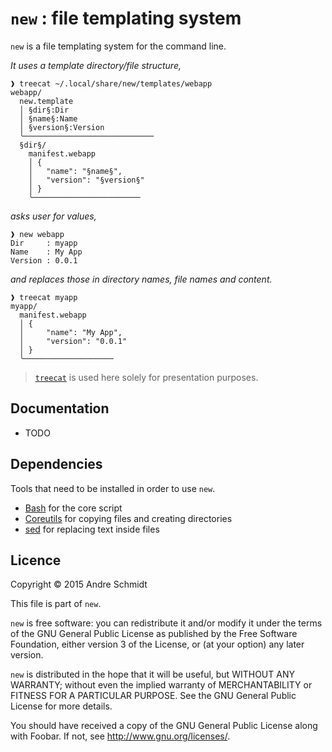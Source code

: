 # `new` : file templating system

`new` is a file templating system for the command line.

_It uses a template directory/file structure,_
```
❱ treecat ~/.local/share/new/templates/webapp
webapp/
  new.template
  │ §dir§:Dir
  │ §name§:Name
  │ §version§:Version
  ╰─────────────────────────────
  §dir§/
    manifest.webapp
    │ {
    │ 	"name": "§name§",
    │ 	"version": "§version§"
    │ }
    ╰────────────────────────
```

_asks user for values,_
```
❱ new webapp
Dir     : myapp
Name    : My App
Version : 0.0.1
```

_and replaces those in directory names, file names and content._
```
❱ treecat myapp
myapp/
  manifest.webapp
  │ {
  │ 	"name": "My App",
  │ 	"version": "0.0.1"
  │ }
  ╰────────────────────
```

> [`treecat`](https://github.com/oskude/treecat) is used here solely for presentation purposes.

## Documentation

  * TODO

## Dependencies

Tools that need to be installed in order to use `new`.

  * [Bash](http://www.gnu.org/software/bash/bash.html)
    for the core script
  * [Coreutils](http://www.gnu.org/software/coreutils/coreutils.html)
    for copying files and creating directories
  * [sed](http://www.gnu.org/software/sed/)
    for replacing text inside files

## Licence

Copyright © 2015 Andre Schmidt

This file is part of `new`.

`new` is free software: you can redistribute it and/or modify it under the terms of the GNU General Public License as published by the Free Software Foundation, either version 3 of the License, or (at your option) any later version.

`new` is distributed in the hope that it will be useful, but WITHOUT ANY WARRANTY; without even the implied warranty of MERCHANTABILITY or FITNESS FOR A PARTICULAR PURPOSE.  See the GNU General Public License for more details.

You should have received a copy of the GNU General Public License along with Foobar.  If not, see <http://www.gnu.org/licenses/>.

